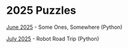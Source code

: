# 2025 Puzzles

[June 2025](06/) - Some Ones, Somewhere (Python)

[July 2025](07/) - Robot Road Trip (Python)